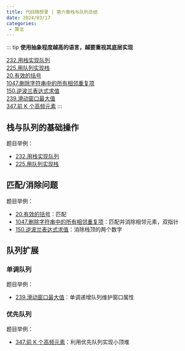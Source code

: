```yaml
---
title: 代码随想录 | 第六章栈与队列总结
date: 2024/03/17
categories:
 - 算法
---
```

::: tip
**使用抽象程度越高的语言，越要重视其底层实现**

[232.用栈实现队列](/blogs/algorithm/leetcode232.md)<br/>
[225.用队列实现栈](/blogs/algorithm/leetcode225.md)<br/>
[20.有效的括号](/blogs/algorithm/leetcode20.md)<br/>
[1047.删除字符串中的所有相邻重复项](/blogs/algorithm/leetcode1047.md)<br/>
[150.逆波兰表达式求值](/blogs/algorithm/leetcode150.md)<br/>
[239.滑动窗口最大值](/blogs/algorithm/leetcode239.md)<br/>
[347.前 K 个高频元素](/blogs/algorithm/leetcode347.md)
:::

## 栈与队列的基础操作
题目举例：
- [232.用栈实现队列](/blogs/algorithm/leetcode232.md)
- [225.用队列实现栈](/blogs/algorithm/leetcode225.md)

## 匹配/消除问题
题目举例：
- [20.有效的括号](/blogs/algorithm/leetcode20.md)：匹配
- [1047.删除字符串中的所有相邻重复项](/blogs/algorithm/leetcode1047.md)：匹配并消除相邻元素，双指针
- [150.逆波兰表达式求值](/blogs/algorithm/leetcode150.md)：消除栈顶的两个数字

## 队列扩展
### 单调队列
题目举例：
- [239.滑动窗口最大值](/blogs/algorithm/leetcode239.md)：单调递增队列维护窗口属性

### 优先队列
题目举例：
- [347.前 K 个高频元素](/blogs/algorithm/leetcode347.md)：利用优先队列实现小顶堆
